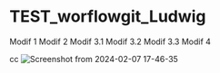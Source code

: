 # TEST_worflowgit_Ludwig
Modif 1
Modif 2
Modif 3.1
Modif 3.2
Modif 3.3
Modif 4










cc
![Screenshot from 2024-02-07 17-46-35](https://github.com/julieldg/TEST_worflowgit_Ludwig/assets/91245666/af643aba-784a-478a-9f3d-aafdf4e1e1e1)
